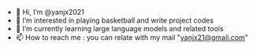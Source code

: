 - 👋 Hi, I’m @yanjx2021
- 👀 I’m interested in playing basketball and write project codes
- 🌱 I’m currently learning large language models and related tools
- 📫 How to reach me : you can relate with my mail "yanjx21@gmail.com"

<!---
yanjx2021/yanjx2021 is a ✨ special ✨ repository because its `README.md` (this file) appears on your GitHub profile.
You can click the Preview link to take a look at your changes.
--->
